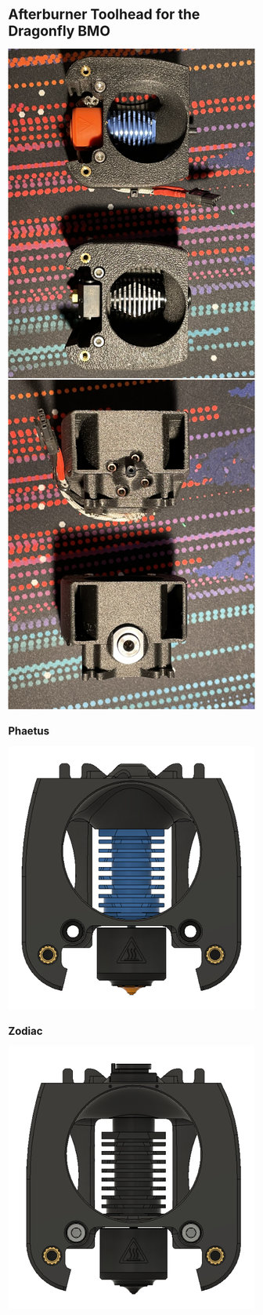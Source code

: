 # Afterburner Toolhead for the Dragonfly BMO
![Front](front.jpg)
![Back](back.jpg)

## Phaetus
![Phaetus](Dragonfly_BMO_Phaetus.png)

## Zodiac
![Zodiac](Dragonfly_BMO_Zodiac.png)

